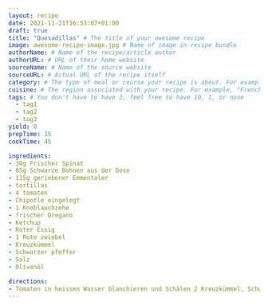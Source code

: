 ```yaml
---
layout: recipe
date: 2021-11-21T16:53:07+01:00
draft: true
title: "Quesadillas" # The title of your awesome recipe
image: awesome-recipe-image.jpg # Name of image in recipe bundle
authorName: # Name of the recipe/article author
authorURL: # URL of their home website
sourceName: # Name of the source website
sourceURL: # Actual URL of the recipe itself
category: # The type of meal or course your recipe is about. For example: "dinner", "entree", or "dessert".
cuisine: # The region associated with your recipe. For example, "French", Mediterranean", or "American".
tags: # You don't have to have 3, feel free to have 10, 1, or none
  - tag1
  - tag2
  - tag3
yield: 8
prepTime: 15
cookTime: 45

ingredients:
- 30g Frischer Spinat
- 85g Schwarze Bohnen aus der Dose
- 115g geriebener Emmentaler
- tortillas
- 4 tomaten
- Chipotle eingelegt
- 1 Knoblauchzehe
- frischer Oregano
- Ketchup
- Roter Essig
- 1 Rote zwiebel
- Kreuzkümmel
- Schwarzer pfeffer
- Salz
- Olivenöl

directions:
- Tomaten in heissen Wasser blanchieren und Schälen 2 Kreuzkümmel, Schwarzer Pfeffer und Salz im Mörser reiben. In die Bratpfanne geben und leicht rösten 3 Olivenöl in die Bratpfanne geben und die zerkleinerten Zwiebeln hinzufügen. wenn die Zwiebeln angeschwitzt sind die Bohnen, den klein geschnittener Knoblauch und Chipotle hinzugeben. ein wenig ketchup und Rotweinessig dazugeben und wenden. 4 die geschälten tomaten zerkleinern und in die Bratpfanne geben. kochen bis die tomatene zerkocht und die masse dickflüssig ist.am ende der Kochzeit spinat hinzufügen und weiterkochen bis er zerfallen ist. 5 die masse auf den tortillas verteilen und mit dem käse bestreuen. 6 die tortillas in der mitte falten und in der Grillpfanne anbraten bis sie "Grill Maarken" haben und der Käse schmiltzt.
---
```

